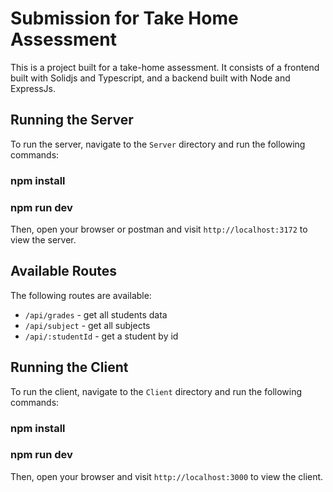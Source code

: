 # Submission for Take Home Assessment

This is a project built for a take-home assessment. It consists of a frontend built with Solidjs and Typescript, and a backend built with Node and ExpressJs.

## Running the Server

To run the server, navigate to the `Server` directory and run the following commands:

### npm install

### npm run dev

Then, open your browser or postman and visit `http://localhost:3172` to view the server.

## Available Routes

The following routes are available:

- `/api/grades` - get all students data
- `/api/subject` - get all subjects
- `/api/:studentId` - get a student by id

## Running the Client

To run the client, navigate to the `Client` directory and run the following commands:

### npm install

### npm run dev

Then, open your browser and visit `http://localhost:3000` to view the client.
